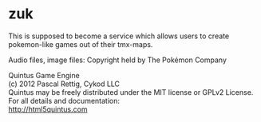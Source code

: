 zuk
===

This is supposed to become a service which allows users to create pokemon-like games out of their tmx-maps.

Audio files, image files: Copyright held by The Pokémon Company
  
Quintus Game Engine<br/>
(c) 2012 Pascal Rettig, Cykod LLC<br/>
Quintus may be freely distributed under the MIT license or GPLv2 License.<br/>
For all details and documentation:<br/>
http://html5quintus.com<br/>
